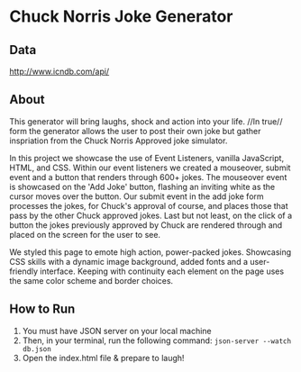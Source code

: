 # Chuck Norris Joke Generator 

## Data

http://www.icndb.com/api/

## About 

This generator will bring laughs, shock and action into your life. //In true// form the generator allows the user to post their own joke but gather inspriation from the Chuck Norris Approved joke simulator. 

In this project we showcase the use of Event Listeners, vanilla JavaScript, HTML, and CSS. Within our event listeners we created a mouseover, submit event and a button that renders through 600+ jokes. The mouseover event is showcased on the 'Add Joke' button, flashing an inviting white as the cursor moves over the button. Our submit event in the add joke form processes the jokes, for Chuck's approval of course, and places those that pass by the other Chuck approved jokes. Last but not least, on the click of a button the jokes previously approved by Chuck are rendered through and placed on the screen for the user to see. 

We styled this page to emote high action, power-packed jokes. Showcasing CSS skills with a dynamic image background, added fonts and a user-friendly interface. Keeping with continuity each element on the page uses the same color scheme and border choices. 


## How to Run

1. You must have JSON server on your local machine 
2. Then, in your terminal, run the following command: 
    `json-server --watch db.json` 
3. Open the index.html file & prepare to laugh! 
